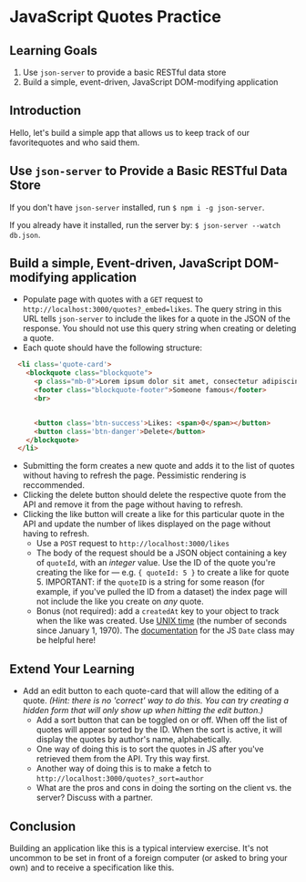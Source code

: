 # JavaScript Quotes Practice

## Learning Goals

1. Use `json-server` to provide a basic RESTful data store
2. Build a simple, event-driven, JavaScript DOM-modifying application

## Introduction

Hello, let's build a simple app that allows us to keep track of our favoritequotes and who said them.

## Use `json-server` to Provide a Basic RESTful Data Store

If you don't have `json-server` installed, run `$ npm i -g json-server`.

If you already have it installed, run the server by: `$ json-server --watch db.json`.

## Build a simple, Event-driven, JavaScript DOM-modifying application

* Populate page with quotes with a `GET` request to
`http://localhost:3000/quotes?_embed=likes`. The query string in this URL tells
`json-server` to include the likes for a quote in the JSON of the response. You
should not use this query string when creating or deleting a quote.
* Each quote should have the following structure:

``` html
  <li class='quote-card'>
    <blockquote class="blockquote">
      <p class="mb-0">Lorem ipsum dolor sit amet, consectetur adipiscing elit. Integer posuere erat a ante.</p>
      <footer class="blockquote-footer">Someone famous</footer>
      <br>


      <button class='btn-success'>Likes: <span>0</span></button>
      <button class='btn-danger'>Delete</button>
    </blockquote>
  </li>
```

* Submitting the form creates a new quote and adds it to the list of quotes
without having to refresh the page. Pessimistic rendering is reccommended.
* Clicking the delete button should delete the respective quote from the
API and remove it from the page without having to refresh.
* Clicking the like button will create a like for this particular quote in the
API and update the number of likes displayed on the page without having to
refresh.
    * Use a `POST` request to `http://localhost:3000/likes`
    * The body of the request should be a JSON object containing a key of
    `quoteId`, with an *integer* value. Use the ID of the quote you're creating
    the like for — e.g. `{ quoteId: 5 }` to create a like for quote 5. IMPORTANT:
    if the `quoteID` is a string for some reason (for example, if you've pulled
    the ID from a dataset) the index page will not include the like you
    create on *any* quote.
    * Bonus (not required): add a `createdAt` key to your object to track when
    the like was created. Use [UNIX time](https://en.wikipedia.org/wiki/Unix_time) (the number of seconds since
    January 1, 1970). The [documentation](https://developer.mozilla.org/en-US/docs/Web/JavaScript/Reference/Global_Objects/Date) for the JS `Date` class may be
    helpful here!

## Extend Your Learning

* Add an edit button to each quote-card that will allow the editing of a quote. *(Hint: there is no 'correct' way to do this. You can try creating a hidden form that will only show up when hitting the edit button.)*
    * Add a sort button that can be toggled on or off. When off the list of
    quotes will appear sorted by the ID. When the sort is active, it will
    display the quotes by author's name, alphabetically.
    * One way of doing this is to sort the quotes in JS after you've retrieved them from the API. Try this way first.
    * Another way of doing this is to make a fetch to `http://localhost:3000/quotes?_sort=author`
    * What are the pros and cons in doing the sorting on the client vs. the server? Discuss with a partner.

## Conclusion

Building an application like this is a typical interview exercise. It's not
uncommon to be set in front of a foreign computer (or asked to bring your own)
and to receive a specification like this.